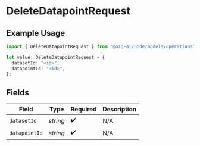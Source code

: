 # DeleteDatapointRequest

## Example Usage

```typescript
import { DeleteDatapointRequest } from "@orq-ai/node/models/operations";

let value: DeleteDatapointRequest = {
  datasetId: "<id>",
  datapointId: "<id>",
};
```

## Fields

| Field              | Type               | Required           | Description        |
| ------------------ | ------------------ | ------------------ | ------------------ |
| `datasetId`        | *string*           | :heavy_check_mark: | N/A                |
| `datapointId`      | *string*           | :heavy_check_mark: | N/A                |